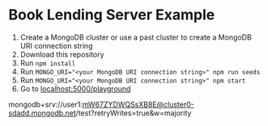 # Book Lending Server Example

1. Create a MongoDB cluster or use a past cluster to create a MongoDB URI connection string
2. Download this repository
3. Run `npm install`
4. Run `MONGO_URI="<your MongoDB URI connection string>" npm run seeds`
5. Run `MONGO_URI="<your MongoDB URI connection string>" npm start`
6. Go to [localhost:5000/playground](localhost:5000/playground)



mongodb+srv://user1:mW67ZYDWQSsXB8E@cluster0-sdadd.mongodb.net/test?retryWrites=true&w=majority